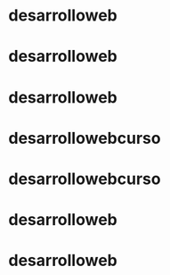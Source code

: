 # desarrolloweb
# desarrolloweb
# desarrolloweb
# desarrollowebcurso
# desarrollowebcurso
# desarrolloweb
# desarrolloweb
